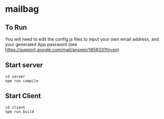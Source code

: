 # mailbag

## To Run
You will need to edit the config.js files to input your own email address, and your generated App password (see https://support.google.com/mail/answer/185833?hl=en)

## Start server
`cd server`\
`npm run compile`

## Start Client
`cd client`\
`npm run build`
